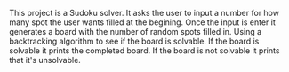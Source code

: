 This project is a Sudoku solver. It asks the user to input a number for how many spot the user wants filled at the begining. Once the input is enter it generates a board with the number of random spots filled in. Using a backtracking algorithm to see if the board is solvable. If the board is solvable it prints the completed board. If the board is not solvable it prints that it's unsolvable. 